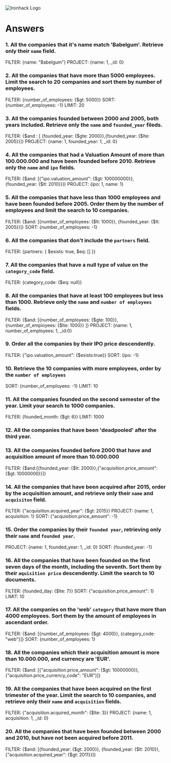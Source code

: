 ![Ironhack Logo](https://i.imgur.com/1QgrNNw.png)

# Answers

### 1. All the companies that it's name match 'Babelgum'. Retrieve only their `name` field.

<!-- Your Code Goes Here -->
FILTER: {name: "Babelgum"}
PROJECT: {name: 1, _id: 0}

### 2. All the companies that have more than 5000 employees. Limit the search to 20 companies and sort them by **number of employees**.

<!-- Your Code Goes Here -->
FILTER: {number_of_employees: {$gt: 5000}}
SORT: {number_of_employees: -1}
LIMIT: 20

### 3. All the companies founded between 2000 and 2005, both years included. Retrieve only the `name` and `founded_year` fileds.

<!-- Your Code Goes Here -->
FILTER: {$and : [ {founded_year: {$gte: 2000}},{founded_year: {$lte: 2005}}]}
PROJECT: {name: 1, founded_year: 1, _id: 0}

### 4. All the companies that had a Valuation Amount of more than 100.000.000 and have been founded before 2010. Retrieve only the `name` and `ipo` fields.

<!-- Your Code Goes Here -->
FILTER: {$and: [{"ipo.valuation_amount": {$gt: 100000000}}, {founded_year: {$lt: 2010}}]}
PROJECT: {ipo: 1, name: 1}

### 5. All the companies that have less than 1000 employees and have been founded before 2005. Order them by the number of employees and limit the search to 10 companies.

<!-- Your Code Goes Here -->
FILTER: {$and: [{number_of_employees: {$lt: 1000}}, {founded_year: {$lt: 2005}}]}
SORT: {number_of_employees: -1}

### 6. All the companies that don't include the `partners` field.

<!-- Your Code Goes Here -->
FILTER: {partners: { $exists: true, $eq: [] }}


### 7. All the companies that have a null type of value on the `category_code` field.

<!-- Your Code Goes Here -->
FILTER: {category_code: {$eq: null}}

### 8. All the companies that have at least 100 employees but less than 1000. Retrieve only the `name` and `number of employees` fields.

<!-- Your Code Goes Here -->
FILTER: {$and: [{number_of_employees: {$gte: 100}},{number_of_employees: {$lte: 1000}} ]}
PROJECT: {name: 1, number_of_employees: 1, _id:0}

### 9. Order all the companies by their IPO price descendently.

<!-- Your Code Goes Here -->
FILTER: {"ipo.valuation_amount": {$exists:true}}
SORT: {ipo: -1}

### 10. Retrieve the 10 companies with more employees, order by the `number of employees`

SORT: {number_of_employees: -1}
LIMIT: 10

<!-- Your Code Goes Here -->

### 11. All the companies founded on the second semester of the year. Limit your search to 1000 companies.

<!-- Your Code Goes Here -->
FILTER: {founded_month: {$gt: 6}}
LIMIT: 1000

### 12. All the companies that have been 'deadpooled' after the third year.

<!-- Your Code Goes Here -->

### 13. All the companies founded before 2000 that have and acquisition amount of more than 10.000.000

<!-- Your Code Goes Here -->
FILTER: {$and:[{founded_year: {$lt: 2000}},{"acquisition.price_amount": {$gt: 10000000}}]}

### 14. All the companies that have been acquired after 2015, order by the acquisition amount, and retrieve only their `name` and `acquisiton` field.

<!-- Your Code Goes Here -->
FILTER: {"acquisition.acquired_year": {$gt: 2015}}
PROJECT: {name: 1, acquisition: 1}
SORT: {"acquisition.price_amount": -1}

### 15. Order the companies by their `founded year`, retrieving only their `name` and `founded year`.

<!-- Your Code Goes Here -->
PROJECT: {name: 1, founded_year: 1, _id: 0}
SORT: {founded_year: -1}

### 16. All the companies that have been founded on the first seven days of the month, including the seventh. Sort them by their `aquisition price` descendently. Limit the search to 10 documents.

<!-- Your Code Goes Here -->
FILTER: {founded_day: {$lte: 7}}
SORT: {"acquisition.price_amount": 1}
LIMIT: 10

### 17. All the companies on the 'web' `category` that have more than 4000 employees. Sort them by the amount of employees in ascendant order.

<!-- Your Code Goes Here -->
FILTER: {$and: [{number_of_employees: {$gt: 4000}}, {category_code: "web"}]}
SORT: {number_of_employees: 1}

### 18. All the companies which their acquisition amount is more than 10.000.000, and currency are 'EUR'.

<!-- Your Code Goes Here -->
FILTER: {$and: [{"acquisition.price_amount": {$gt: 10000000}}, {"acquisition.price_currency_code": "EUR"}]}

### 19. All the companies that have been acquired on the first trimester of the year. Limit the search to 10 companies, and retrieve only their `name` and `acquisition` fields.

<!-- Your Code Goes Here -->
FILTER: {"acquisition.acquired_month": {$lte: 3}}
PROJECT: {name: 1, acquisition: 1, _id: 0}

### 20. All the companies that have been founded between 2000 and 2010, but have not been acquired before 2011.

<!-- Your Code Goes Here -->
FILTER: {$and: [{founded_year: {$gt: 2000}}, {founded_year: {$lt: 2010}}, {"acquisition.acquired_year": {$gt: 2011}}]}